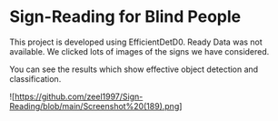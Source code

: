 # Sign-Reading for Blind People

This project is developed using EfficientDetD0. Ready Data was not available. We clicked lots of images of the signs we have considered.

You can see the results which show effective object detection and classification.

![https://github.com/zeel1997/Sign-Reading/blob/main/Screenshot%20(189).png]
